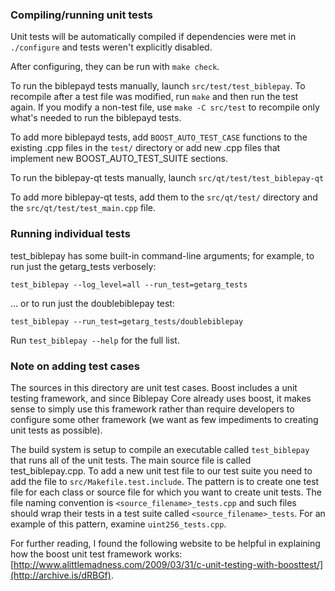 ﻿### Compiling/running unit tests

Unit tests will be automatically compiled if dependencies were met in `./configure`
and tests weren't explicitly disabled.

After configuring, they can be run with `make check`.

To run the biblepayd tests manually, launch `src/test/test_biblepay`. To recompile
after a test file was modified, run `make` and then run the test again. If you
modify a non-test file, use `make -C src/test` to recompile only what's needed
to run the biblepayd tests.

To add more biblepayd tests, add `BOOST_AUTO_TEST_CASE` functions to the existing
.cpp files in the `test/` directory or add new .cpp files that
implement new BOOST_AUTO_TEST_SUITE sections.

To run the biblepay-qt tests manually, launch `src/qt/test/test_biblepay-qt`

To add more biblepay-qt tests, add them to the `src/qt/test/` directory and
the `src/qt/test/test_main.cpp` file.

### Running individual tests

test_biblepay has some built-in command-line arguments; for
example, to run just the getarg_tests verbosely:

    test_biblepay --log_level=all --run_test=getarg_tests

... or to run just the doublebiblepay test:

    test_biblepay --run_test=getarg_tests/doublebiblepay

Run `test_biblepay --help` for the full list.

### Note on adding test cases

The sources in this directory are unit test cases.  Boost includes a
unit testing framework, and since Biblepay Core already uses boost, it makes
sense to simply use this framework rather than require developers to
configure some other framework (we want as few impediments to creating
unit tests as possible).

The build system is setup to compile an executable called `test_biblepay`
that runs all of the unit tests.  The main source file is called
test_biblepay.cpp. To add a new unit test file to our test suite you need
to add the file to `src/Makefile.test.include`. The pattern is to create
one test file for each class or source file for which you want to create
unit tests.  The file naming convention is `<source_filename>_tests.cpp`
and such files should wrap their tests in a test suite
called `<source_filename>_tests`. For an example of this pattern,
examine `uint256_tests.cpp`.

For further reading, I found the following website to be helpful in
explaining how the boost unit test framework works:
[http://www.alittlemadness.com/2009/03/31/c-unit-testing-with-boosttest/](http://archive.is/dRBGf).
